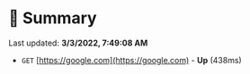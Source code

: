 # 📖 Summary
Last updated: **3/3/2022, 7:49:08 AM**

- `GET` [https://google.com](https://google.com) - **Up** (438ms)
